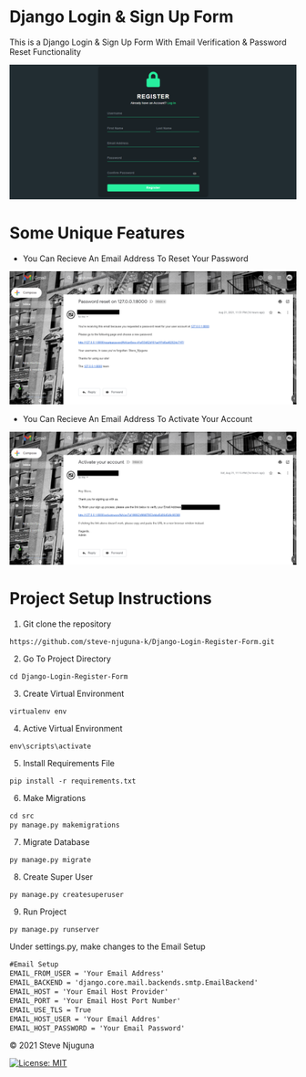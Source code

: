 # Django Login & Sign Up Form
This is a Django Login & Sign Up Form With Email Verification & Password Reset Functionality

![](https://github.com/steve-njuguna-k/Django-Login-Register-Form/blob/master/src/static/img/Screenshot-1.PNG)

# Some Unique Features

- You Can Recieve An Email Address To Reset Your Password

![](https://github.com/steve-njuguna-k/Django-Login-Register-Form/blob/master/src/static/img/Screenshot-6.PNG)

- You Can Recieve An Email Address To Activate Your Account

![](https://github.com/steve-njuguna-k/Django-Login-Register-Form/blob/master/src/static/img/Screenshot-7.PNG)


# Project Setup Instructions
1) Git clone the repository 
```
https://github.com/steve-njuguna-k/Django-Login-Register-Form.git
```

2. Go To Project Directory
```
cd Django-Login-Register-Form
```
3. Create Virtual Environment
```
virtualenv env
```
4. Active Virtual Environment
```
env\scripts\activate
```
5. Install Requirements File
```
pip install -r requirements.txt
```
6. Make Migrations
```
cd src
py manage.py makemigrations
```
7. Migrate Database
```
py manage.py migrate
```
8. Create Super User
```
py manage.py createsuperuser
```
9. Run Project
```
py manage.py runserver
```

Under settings.py, make changes to the Email Setup
```
#Email Setup
EMAIL_FROM_USER = 'Your Email Address'
EMAIL_BACKEND = 'django.core.mail.backends.smtp.EmailBackend'
EMAIL_HOST = 'Your Email Host Provider'
EMAIL_PORT = 'Your Email Host Port Number'
EMAIL_USE_TLS = True
EMAIL_HOST_USER = 'Your Email Addres'
EMAIL_HOST_PASSWORD = 'Your Email Password'
```

© 2021 Steve Njuguna

[![License: MIT](https://img.shields.io/badge/License-MIT-yellow.svg)](https://opensource.org/licenses/MIT)
